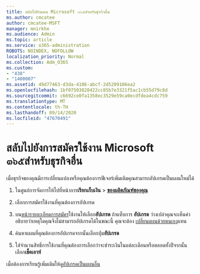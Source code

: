 ```yaml
---
title: สลับไปยังแผน Microsoft ๓๖๕สำหรับธุรกิจอื่น
ms.author: cmcatee
author: cmcatee-MSFT
manager: mnirkhe
ms.audience: Admin
ms.topic: article
ms.service: o365-administration
ROBOTS: NOINDEX, NOFOLLOW
localization_priority: Normal
ms.collection: Adm_O365
ms.custom:
- "438"
- "1400007"
ms.assetid: 49d77463-d3da-4106-abcf-2d5209106ea2
ms.openlocfilehash: 1bf07503828422cc85b7e3321f5ac1cb55d79c8d
ms.sourcegitcommit: c6692ce0fa1358ec3529e59ca0ecdfdea4cdc759
ms.translationtype: MT
ms.contentlocale: th-TH
ms.lasthandoff: 09/14/2020
ms.locfileid: "47670491"
---
```

# <a name="switch-to-a-different-microsoft-365-for-business-subscription"></a>สลับไปยังการสมัครใช้งาน Microsoft ๓๖๕สำหรับธุรกิจอื่น

เมื่อธุรกิจของคุณมีการเปลี่ยนแปลงหรือคุณต้องการฟีเจอร์เพิ่มเติมคุณสามารถอัปเกรดเป็นแผนใหม่ได้
  
1. ในศูนย์การจัดการให้ไปที่หน้าการ**เรียกเก็บเงิน** \> **[ของผลิตภัณฑ์ของคุณ](https://go.microsoft.com/fwlink/p/?linkid=842054)**

2. เลือกการสมัครใช้งานที่คุณต้องการอัปเกรด

3. บน[หน้ารายละเอียดการสมัคร](https://admin.microsoft.com/AdminPortal/Home#/subscriptions/webdirect%252F0dbaa202-d590-4529-98c2-a5e2ebaac702)ใช้งานให้เลือก**อัปเกรด**  ถ้าแท็บการ **อัปเกรด** ว่างเปล่าคุณจะเห็นคำอธิบายว่าเหตุใดคุณจึงไม่สามารถอัปเกรดได้ในขณะนี้ คุณจะต้อง [เปลี่ยนแผนด้วยตนเอง](https://docs.microsoft.com/microsoft-365/commerce/subscriptions/change-plans-manually?view=o365-worldwide)แทน

4. ค้นหาแผนที่คุณต้องการอัปเกรดจากนั้นเลือกปุ่ม**อัปเกรด**

5. ใส่จำนวนสิทธิ์การใช้งานที่คุณต้องการเลือกว่าจะชำระเงินในแต่ละเดือนหรือตลอดทั้งปีจากนั้นเลือก**เช็คเอาท์**

เมื่อต้องการเรียนรู้เพิ่มเติมให้ดู[อัปเกรดเป็นแผนอื่น](https://docs.microsoft.com/microsoft-365/commerce/subscriptions/upgrade-to-different-plan)
